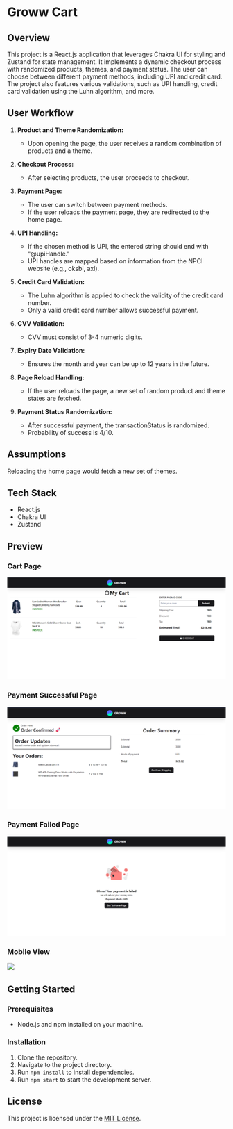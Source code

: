 # Groww Cart

## Overview

This project is a React.js application that leverages Chakra UI for styling and Zustand for state management. It implements a dynamic checkout process with randomized products, themes, and payment status. The user can choose between different payment methods, including UPI and credit card. The project also features various validations, such as UPI handling, credit card validation using the Luhn algorithm, and more.

## User Workflow

1. **Product and Theme Randomization:**

   - Upon opening the page, the user receives a random combination of products and a theme.

2. **Checkout Process:**

   - After selecting products, the user proceeds to checkout.

3. **Payment Page:**

   - The user can switch between payment methods.
   - If the user reloads the payment page, they are redirected to the home page.

4. **UPI Handling:**

   - If the chosen method is UPI, the entered string should end with "@upiHandle."
   - UPI handles are mapped based on information from the NPCI website (e.g., oksbi, axl).

5. **Credit Card Validation:**

   - The Luhn algorithm is applied to check the validity of the credit card number.
   - Only a valid credit card number allows successful payment.

6. **CVV Validation:**

   - CVV must consist of 3-4 numeric digits.

7. **Expiry Date Validation:**

   - Ensures the month and year can be up to 12 years in the future.

8. **Page Reload Handling:**

   - If the user reloads the page, a new set of random product and theme states are fetched.

9. **Payment Status Randomization:**
   - After successful payment, the transactionStatus is randomized.
   - Probability of success is 4/10.

## Assumptions

Reloading the home page would fetch a new set of themes.

## Tech Stack

- React.js
- Chakra UI
- Zustand

## Preview

### Cart Page

<img src="./src/assets/cart.png" width="560"/>

### Payment Successful Page

<img src="./src/assets/payment.png" width="560"/>

### Payment Failed Page

<img src="./src/assets/payment_failed.png" width="560"/>

### Mobile View

<img src="./src/assets/cart_mobile.png" />

## Getting Started

### Prerequisites

- Node.js and npm installed on your machine.

### Installation

1. Clone the repository.
2. Navigate to the project directory.
3. Run `npm install` to install dependencies.
4. Run `npm start` to start the development server.

## License

This project is licensed under the [MIT License](LICENSE).
